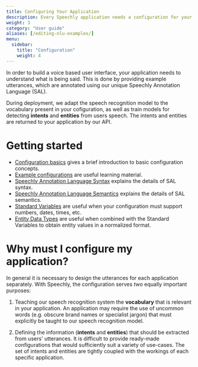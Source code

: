 ```yaml
---
title: Configuring Your Application
description: Every Speechly application needs a configuration for your specific use case. 
weight: 3
category: "User guide"
aliases: [/editing-nlu-examples/]
menu:
  sidebar:
    title: "Configuration"
    weight: 4
---
```


In order to build a voice based user interface, your application needs to understand what is being said. This is done by providing example utterances, which are annotated using our unique Speechly Annotation Language (SAL).

During deployment, we adapt the speech recognition model to the vocabulary present in your cofiguration, as well as train models for detecting **intents** and **entities** from users speech. The intents and entities are returned to your application by our API.

# Getting started
- [Configuration basics](basics) gives a brief introduction to basic configuration concepts.
- [Example configurations](/example-configuration/) are useful learning material.
- [Speechly Annotation Language Syntax](/slu-examples/cheat-sheet/) explains the details of SAL syntax.
- [Speechly Annotation Language Semantics](/slu-examples/cheat-sheet/semantics) explains the details of SAL semantics.
- [Standard Variables](/slu-examples/standard-variables) are useful when your configuration must support numbers, dates, times, etc.
- [Entity Data Types](/slu-examples/postprocessing) are useful when combined with the Standard Variables to obtain entity values in a normalized format.

# Why must I configure my application?
In general it is necessary to design the utterances for each application separately. With Speechly, the configuration serves *two* equally important purposes:

1. Teaching our speech recognition system the **vocabulary** that is relevant in your application. An application may require the use of uncommon words (e.g. obscure brand names or specialist jargon) that must explicitly be taught to our speech recognition model.

2. Defining the information (**intents** and **entities**) that should be extracted from users' utterances. It is difficult to provide ready-made configurations that would sufficiently suit a variety of use-cases. The set of intents and entities are tightly coupled with the workings of each specific application.
